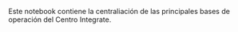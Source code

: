 Este notebook contiene la centraliación de las principales bases de operación del Centro Integrate.  
